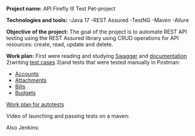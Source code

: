 **Project name:**
API Firefly III Test Pet-project

**Technologies and tools:**
-Java 17
-REST Assured 
-TestNG 
-Maven 
-Allure

**Objective of the project:**
The goal of the project is to automate REST API testing using the REST Assured library
using CRUD operations for API resources: create, read, update and delete.

**Work plan:**
First were reading and studying [Swagger](https://api-docs.firefly-iii.org/#/) and [documentation](https://docs.firefly-iii.org/)
2)writing [test cases](https://docs.google.com/spreadsheets/d/1FPqjIdiSyT2MoWFtD7_PdnCeNTEn-p-YEMzq5Ftaevg/edit?gid=0#gid=0)
3)and tests that were tested manually in Postman:
-  [Accounts](https://documenter.getpostman.com/view/34688119/2sA3e498jZ)
-  [Attachments](https://documenter.getpostman.com/view/34688119/2sA3e498jb)
-  [Bills](https://documenter.getpostman.com/view/34688119/2sA3e498jc)
-  [Budgets](https://documenter.getpostman.com/view/34688119/2sA3e498jd)

[Work plan for autotests](Step)

Video of launching and passing tests on a maven:

Also Jenkins:

